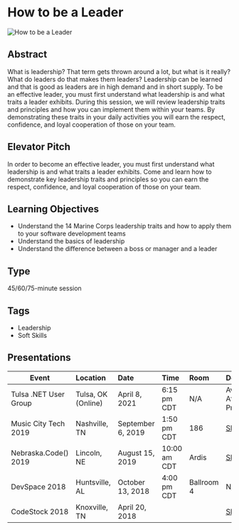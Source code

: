 # How to be a Leader

![How to be a Leader](https://chadgreen.blob.core.windows.net/slides/How%20to%20be%20a%20Leader.jpg)

## Abstract
What is leadership? That term gets thrown around a lot, but what is it really? What do leaders do that makes them leaders? Leadership can be learned and that is good as leaders are in high demand and in short supply. To be an effective leader, you must first understand what leadership is and what traits a leader exhibits. During this session, we will review leadership traits and principles and how you can implement them within your teams. By demonstrating these traits in your daily activities you will earn the respect, confidence, and loyal cooperation of those on your team.

## Elevator Pitch
In order to become an effective leader, you must first understand what leadership is and what traits a leader exhibits. Come and learn how to demonstrate key leadership traits and principles so you can earn the respect, confidence, and loyal cooperation of those on your team.

## Learning Objectives
- Understand the 14 Marine Corps leadership traits and how to apply them to your software development teams
- Understand the basics of leadership
- Understand the difference between a boss or manager and a leader

## Type
45/60/75-minute session

## Tags
* Leadership
* Soft Skills

## Presentations
| Event | Location | Date | Time | Room | Downloads |
|-------|:---------|:-----|:-----|:-----|:----------|
| Tulsa .NET User Group | Tulsa, OK (Online) | April 8, 2021 | 6:15 pm CDT | N/A | Available After Presentation |
| Music City Tech 2019 | Nashville, TN | September 6, 2019 | 1:50 pm CDT | 186 | [Slides](https://chadgreen.blob.core.windows.net/slides/How%20to%20be%20a%20Leader%20-%20Music%20City%20Tech.pdf) |
| Nebraska.Code() 2019 | Lincoln, NE | August 15, 2019 | 10:00 am CDT | Ardis | [Slides](https://chadgreen.blob.core.windows.net/slides/How%20to%20be%20a%20Leader%20-%20Nebraska.Code().pdf) |
| DevSpace 2018 | Huntsville, AL | October 13, 2018 | 4:00 pm CDT | Ballroom 4 | N/A |
| CodeStock 2018 | Knoxville, TN | April 20, 2018 | | | [Slides](https://chadgreen.blob.core.windows.net/slides/How%20to%20be%20a%20Leader%20-%20CodeStock.pdf) |
